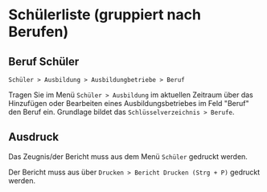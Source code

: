 ﻿# Schülerliste (gruppiert nach Berufen)

## Beruf Schüler

`Schüler > Ausbildung > Ausbildungbetriebe > Beruf`

Tragen Sie im Menü `Schüler > Ausbildung` im aktuellen Zeitraum über das Hinzufügen oder Bearbeiten eines Ausbildungsbetriebes im Feld "Beruf" den Beruf ein. Grundlage bildet das `Schlüsselverzeichnis > Berufe`.

## Ausdruck

Das Zeugnis/der Bericht muss aus dem Menü `Schüler` gedruckt werden.

Der Bericht muss aus über `Drucken > Bericht Drucken (Strg + P)` gedruckt werden.